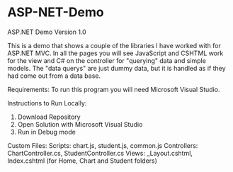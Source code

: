 # ASP-NET-Demo

ASP.NET Demo Version 1.0

This is a demo that shows a couple of the libraries I have worked with for ASP.NET MVC. In all the pages you will see JavaScript and CSHTML work for the view and C# on the controller for "querying" data and simple models. The "data querys" are just dummy data, but it is handled as if they had come out from a data base.

Requirements:
To run this program you will need Microsoft Visual Studio.

Instructions to Run Locally:
1. Download Repository
2. Open Solution with Microsoft Visual Studio
3. Run in Debug mode

Custom Files:
Scripts: chart.js, student.js, common.js
Controllers: ChartController.cs, StudentController.cs
Views: _Layout.cshtml, Index.cshtml (for Home, Chart and Student folders)
